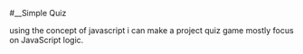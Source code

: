#__Simple Quiz

using the concept of javascript i can make a project quiz game
mostly focus on JavaScript logic.
